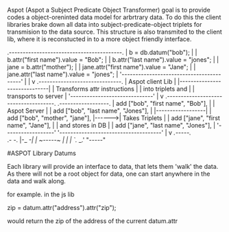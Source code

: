 Aspot (Aspot a Subject Predicate Object Transformer) goal is to provide codes a object-oreninted data model for arbrtrary data.  To do this the client libraries brake down all data into subject-predicate-object triplets for transmision to the data source.  This structure is also transmited to the client lib, where it is reconstucted in to a more object friendly interface.


.-----------------------------------------.
| b = db.datum("bob");                    |
| b.attr("first name").value = "Bob";     |
| b.attr("last name").value = "jones";    |
| jane = b.attr("mother");                |
| jane.attr("first name").value = "Jane"; |
| jane.attr("last name").value = "jones"; |
'-----------------------------------------'
                     |
                     |
                     v
     .------------------------------.
     |       Aspot client Lib       |
     |------------------------------|
     | Transforms attr instructions |
     | into triplets and            |
     | transports to server         |
     '------------------------------'
                     |
                     v
  .-------------------------------------.       .------------------.
  | add ["bob", "first name", "Bob"],   |       |   Aspot Server   |
  | add ["bob", "last name", "Jones"],  |       |------------------|
  | add ["bob", "mother", "jane"],      |------>| Takes Triplets   |
  | add ["jane", "first name", "Jane"], |       | and stores in DB |
  | add ["jane", "last name", "Jones"], |       '------------------'
  '-------------------------------------'                 |
                                                          v
                                                      _.-----._  
                                                    .-         -.
                                                    |-_       _-|
                                                    |  ~-----~  |
                                                    |           |
                                                    `._       _.'
                                                       "-----"   

#ASPOT Library Datums

Each library will provide an interface to data, that lets them 'walk' the data.  As there will not be a root object for data, one can start anywhere in the data and walk along.

for example. in the js lib 

zip = datum.attr("address").attr("zip");

would return the zip of the address of the current datum.attr



